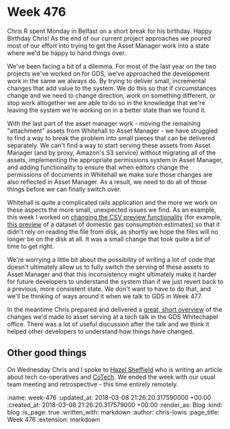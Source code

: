 Week 476
========

Chris R spent Monday in Belfast on a short break for his birthday. Happy Birthday Chris! As the end of our current project approaches we poured most of our effort into trying to get the Asset Manager work into a state where we'd be happy to hand things over.

We've been facing a bit of a dilemma. For most of the last year on the two projects we've worked on for GDS, we've approached the development work in the same we always do. By trying to deliver small, incremental changes that add value to the system. We do this so that if circumstances change and we need to change direction, work on something different, or stop work altogether we are able to do so in the knowledge that we're leaving the system we're working on in a better state than we found it.

With the last part of the asset manager work - moving the remaining "attachment" assets from Whitehall to Asset Manager - we have struggled to find a way to break the problem into small pieces that can be delivered separately. We can't find a way to start serving these assets from Asset Manager (and by proxy, Amazon's S3 service) without migrating all of the assets, implementing the appropriate permissions system in Asset Manager, and adding functionality to ensure that when editors change the permissions of documents in Whitehall we make sure those changes are also reflected in Asset Manager. As a result, we need to do all of those things before we can finally switch over.

Whitehall is quite a complicated rails application and the more we work on these aspects the more small, unexpected issues we find. As an example, this week I worked on [changing the CSV preview functionality](https://github.com/alphagov/whitehall/pull/3826) (for example, [this preview](https://www.gov.uk/government/uploads/system/uploads/attachment_data/file/603201/Postcode_level_gas_estimates_2015_experimental.csv/preview) of a dataset of domestic gas consumption estimates) so that it didn't rely on reading the file from disk, as shortly we hope the files will no longer be on the disk at all. It was a small change that took quite a bit of time to get right.

We're worrying a little bit about the possibility of writing a lot of code that doesn't ultimately allow us to fully switch the serving of these assets to Asset Manager and that this inconsistency might ultimately make it harder for future developers to understand the system than if we just revert back to a previous, more consistent state. We don't want to have to do that, and we'll be thinking of ways around it when we talk to GDS in Week 477.

In the meantime Chris prepared and delivered a [great, short overview](https://github.com/freerange/gds-asset-manager-presentation) of the changes we'd made to asset serving at a tech talk in the GDS Whitechapel office. There was a lot of useful discussion after the talk and we think it helped other developers to understand how things have changed.

## Other good things

On Wednesday Chris and I spoke to [Hazel Sheffield](https://twitter.com/hazelsheffield) who is writing an article about tech co-operatives and [CoTech](https://www.coops.tech/). We ended the week with our usual team meeting and retrospective - this time entirely remotely.

:name: week-476
:updated_at: 2018-03-08 21:26:20.317590000 +00:00
:created_at: 2018-03-08 21:26:20.317579000 +00:00
:render_as: Blog
:kind: blog
:is_page: true
:written_with: markdown
:author: chris-lowis
:page_title: Week 476
:extension: markdown
